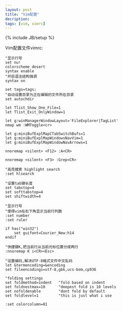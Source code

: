 ```yaml
---
layout: post
title: "Vim配置"
decription:
tags: [vim, vimrc]
---
```

{% include JB/setup %}

Vim配置文件vimrc:

	"显示行号
	set nu!
	colorscheme desert
	syntax enable
	"开启语法结构强调
	syntax on

	set tags=tags;
	"自动设置目录为正在编辑的文件所在目录
	set autochdir

	let Tlist_Show_One_File=1
	let Tlist_Exit_OnlyWindow=1

	let g:winManagerWindowLayout='FileExplorer|TagList'
	nmap wm :WMToggle<cr>

	let g:miniBufExplMapCTabSwitchBufs=1
	let g:miniBufExplMapWindowsNavVim=1
	let g:miniBufExplMapWindowNavArrows=1

	nnoremap <silent> <F12> :A<CR>

	nnoremap <silent> <F3> :Grep<CR>

	"高亮搜索 highlight search
	:set hlsearch

	"设置tab键长度
	set tabstop=4
	set softtabstop=4
	set shiftwidth=4

	"显示行号
	"使得vim在右下角显示当前行列数
	:set number
	:set ruler

	if has("win32")
		set guifont=Courier_New:h14
	endif

	"快捷键K,把当前行从当前光标位置分成两行
	:nnoremap K i<CR><Esc>

	"设置编码,解决UTF-8格式文件中文乱码
	let &termencoding=&encoding
	set fileencodings=utf-8,gbk,ucs-bom,cp936

	"folding settings
	set foldmethod=indent   "fold based on indent
	set foldnestmax=10      "deepest fold is 10 levels
	set nofoldenable        "dont fold by default
	set foldlevel=1         "this is just what i use

	:set colorcolumn=81

